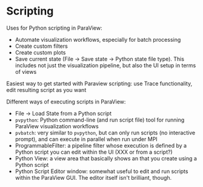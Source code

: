 # Scripting

Uses for Python scripting in ParaView:

* Automate visualization workflows, especially for batch processing
* Create custom filters
* Create custom plots
* Save current state (File -> Save state -> Python state file type). This includes not just the visualization pipeline, but also the UI setup in terms of views

Easiest way to get started with Paraview scripting: use Trace functionality, edit resulting
script as you want

Different ways of executing scripts in ParaView:

* File -> Load State from a Python script
* `pvpython`: Python command-line (and run script file) tool for running ParaView visualization workflows 
* `pvbatch`: very similar to `pvpython`, but can only run scripts (no interactive prompt), and can execute in parallel when run under MPI
* ProgrammableFilter: a pipeline filter whose execution is defined by a Python script you can edit within the UI (XXX or from a script?)
* Python View: a view area that basically shows an that you create using a Python script
* Python Script Editor window: somewhat useful to edit and run scripts within the ParaView GUI. The editor itself isn't brilliant, though.